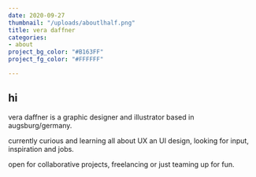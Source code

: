 ```yaml
---
date: 2020-09-27
thumbnail: "/uploads/aboutlhalf.png"
title: vera daffner
categories:
- about
project_bg_color: "#B163FF"
project_fg_color: "#FFFFFF"

---
```

<script src="https://unpkg.com/@lottiefiles/lottie-player@latest/dist/lottie-player.js"></script>
<lottie-player src="https://assets2.lottiefiles.com/packages/lf20_21wfyzda.json"  background="transparent"  speed="1"  style="width: 300px; height: 300px;"  loop  autoplay></lottie-player>
## hi

vera daffner is a graphic designer and illustrator based in augsburg/germany.

currently curious and learning all about UX an UI design, looking for input, inspiration and jobs.

open for collaborative projects, freelancing or just teaming up for fun.